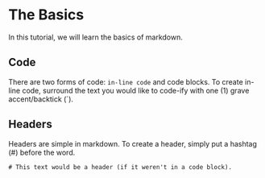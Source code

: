 # The Basics

In this tutorial, we will learn the basics of markdown.

## Code

There are two forms of code: `in-line code` and code blocks. To create in-line code, surround the text you would like to code-ify with one (1) grave accent/backtick (\`).

## Headers

Headers are simple in markdown. To create a header, simply put a hashtag (#) before the word.

```
# This text would be a header (if it weren't in a code block).
```

